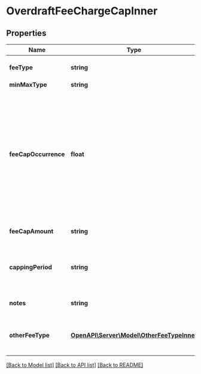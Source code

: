 # OverdraftFeeChargeCapInner

## Properties
Name | Type | Description | Notes
------------ | ------------- | ------------- | -------------
**feeType** | **string** | Fee/charge type which is being capped | 
**minMaxType** | **string** | Min Max type | 
**feeCapOccurrence** | **float** | Indicates whether the advertised overdraft rate is guaranteed to be offered to a borrower by the bank e.g. if it’s part of a government scheme, or whether the rate may vary dependent on the applicant’s circumstances. | [optional] 
**feeCapAmount** | **string** | Cap amount charged for a fee/charge | [optional] 
**cappingPeriod** | **string** | Period e.g. day, week, month etc. for which the fee/charge is capped | [optional] 
**notes** | **string** | Notes related to Overdraft fee charge cap | [optional] 
**otherFeeType** | [**OpenAPI\Server\Model\OtherFeeTypeInner**](OtherFeeTypeInner.md) | Other fee type code which is not available in the standard code set | [optional] 

[[Back to Model list]](../README.md#documentation-for-models) [[Back to API list]](../README.md#documentation-for-api-endpoints) [[Back to README]](../README.md)



